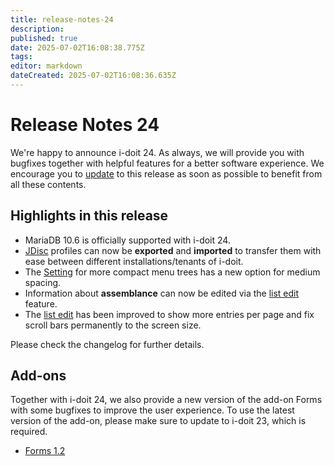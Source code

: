 ```yaml
---
title: release-notes-24
description: 
published: true
date: 2025-07-02T16:08:38.775Z
tags: 
editor: markdown
dateCreated: 2025-07-02T16:08:36.635Z
---
```


# Release Notes 24

We're happy to announce i-doit 24. As always, we will provide you with bugfixes together with helpful features for a better software experience. We encourage you to [update](../../wartung-und-betrieb/update-einspielen.md) to this release as soon as possible to benefit from all these contents.

## Highlights in this release

-   MariaDB 10.6 is officially supported with i-doit 24.
-   [JDisc](../../_archiv/jdisc-discovery.md) profiles can now be **exported** and **imported** to transfer them with ease between different installations/tenants of i-doit.
-   The [Setting](../../administration/verwaltung/benutzereinstellungen/index.md) for more compact menu trees has a new option for medium spacing.
-   Information about **assemblance** can now be edited via the [list edit](../../effizientes-dokumentieren/listeneditierung.md) feature.
-   The [list edit](../../effizientes-dokumentieren/listeneditierung.md) has been improved to show more entries per page and fix scroll bars permanently to the screen size.

Please check the changelog for further details.

## Add-ons

Together with i-doit 24, we also provide a new version of the add-on Forms with some bugfixes to improve the user experience. To use the latest version of the add-on, please make sure to update to i-doit 23, which is required.

-   [Forms 1.2](../../i-doit-add-ons/forms/index.md)
